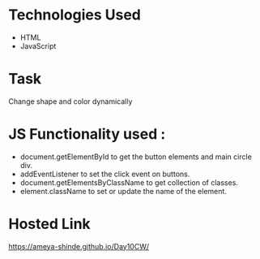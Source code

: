# Technologies Used
- HTML
- JavaScript

# Task 
Change shape and color dynamically

# JS Functionality used : 
- document.getElementById to get the button elements and main circle div.
- addEventListener to set the click event on buttons.
- document.getElementsByClassName to get collection of classes.
- element.className to set or update the name of the element.

# Hosted Link
https://ameya-shinde.github.io/Day10CW/
